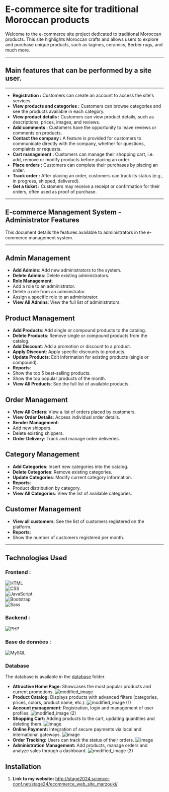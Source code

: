 # E-commerce site for traditional Moroccan products

Welcome to the e-commerce site project dedicated to traditional Moroccan products. This site highlights Moroccan crafts and allows users to explore and purchase unique products, such as tagines, ceramics, Berber rugs, and much more.

---

## Main features that can be performed by a site user.
---
- **Registration :** Customers can create an account to access the site's services.
- **View products and categories :** Customers can browse categories and see the products available in each category.
- **View product details :** Customers can view product details, such as descriptions, prices, images, and reviews.
- **Add comments :** Customers have the opportunity to leave reviews or comments on products.
- **Contact the company :** A feature is provided for customers to communicate directly with the company, whether for questions, complaints or requests.
- **Cart management :** Customers can manage their shopping cart, i.e. add, remove or modify products before placing an order.
- **Place orders :** Customers can complete their purchases by placing an order.
- **Track order :** After placing an order, customers can track its status (e.g., in progress, shipped, delivered).
- **Get a ticket :** Customers may receive a receipt or confirmation for their orders, often used as proof of purchase.
---
## E-commerce Management System - Administrator Features
This document details the features available to administrators in the e-commerce management system.

---

## Admin Management

- **Add Admins**: Add new administrators to the system.
- **Delete Admins**: Delete existing administrators.
- **Role Management**:
- Add a role to an administrator.
- Delete a role from an administrator.
- Assign a specific role to an administrator.
- **View All Admins**: View the full list of administrators.



## Product Management

- **Add Products**: Add single or compound products to the catalog.
- **Delete Products**: Remove single or compound products from the catalog.
- **Add Discount**: Add a promotion or discount to a product.
- **Apply Discount**: Apply specific discounts to products.
- **Update Products**: Edit information for existing products (single or compound).
- **Reports**:
- Show the top 5 best-selling products.
- Show the top popular products of the month.
- **View All Products**: See the full list of available products.


## Order Management

- **View All Orders**: View a list of orders placed by customers.
- **View Order Details**: Access individual order details.
- **Sender Management**:
- Add new shippers.
- Delete existing shippers.
- **Order Delivery**: Track and manage order deliveries.


## Category Management

- **Add Categories**: Insert new categories into the catalog.
- **Delete Categories**: Remove existing categories.
- **Update Categories**: Modify current category information.
- **Reports**:
- Product distribution by category.
- **View All Categories**: View the list of available categories.



## Customer Management

- **View all customers**: See the list of customers registered on the platform.
- **Reports**:
- Show the number of customers registered per month.

---

## Technologies Used

### Frontend : 
![HTML](https://img.shields.io/badge/-HTML-%23E34F26?style=flat-square&logo=html5&logoColor=ffffff)  
![CSS](https://img.shields.io/badge/-CSS-%231572B6?style=flat-square&logo=css3&logoColor=ffffff)  
![JavaScript](https://img.shields.io/badge/-JavaScript-%23F7DF1E?style=flat-square&logo=javascript&logoColor=000000)  
![Bootstrap](https://img.shields.io/badge/-Bootstrap-%23563D7C?style=flat-square&logo=bootstrap&logoColor=ffffff)  
![Sass](https://img.shields.io/badge/-Sass-%23CC6699?style=flat-square&logo=sass&logoColor=ffffff)
### Backend :
![PHP](https://img.shields.io/badge/-PHP-%23777BB4?style=flat-square&logo=php&logoColor=ffffff)
### Base de données :
![MySQL](https://img.shields.io/badge/-MySQL-%234479A1?style=flat-square&logo=mysql&logoColor=ffffff)

### Database

The database is available in the [database](./NaturelleShop) folder.


- **Attractive Home Page:** Showcases the most popular products and current promotions.
  ![modified_image](https://github.com/user-attachments/assets/8678c258-2410-424e-b24e-33c94145d6fa)
- **Product Catalog:** Displays products with advanced filters (categories, prices, colors, product name, etc.).
  ![modified_image (1)](https://github.com/user-attachments/assets/ca6ec81b-3ef3-4063-9ebe-23dbc97d0136)
- **Account management:** Registration, login and management of user profiles.
  ![modified_image (2)](https://github.com/user-attachments/assets/cd7b6fb5-3b50-4088-8b17-24399bffcefd)
- **Shopping Cart:** Adding products to the cart, updating quantities and deleting them.
  ![image](https://github.com/user-attachments/assets/8e58885a-f87c-4afb-86ab-51a74fc8566d)
- **Online Payment:** Integration of secure payments via local and international gateways.
  ![image](https://github.com/user-attachments/assets/3e349393-2ddb-40df-9d65-91a6a4bfa55e)
- **Order Tracking:** Users can track the status of their orders.
  ![image](https://github.com/user-attachments/assets/d3ecfb7f-b1d1-4c78-a8ae-552c336155fb)
- **Administration Management:** Add products, manage orders and analyze sales through a dashboard.
![modified_image (3)](https://github.com/user-attachments/assets/d4314437-9306-4881-b0b3-372b503cf12e)
## Installation

1. **Link to my website:**
   http://stage2024.science-conf.net/stage24/ecommerce_web_site_marzouki/

